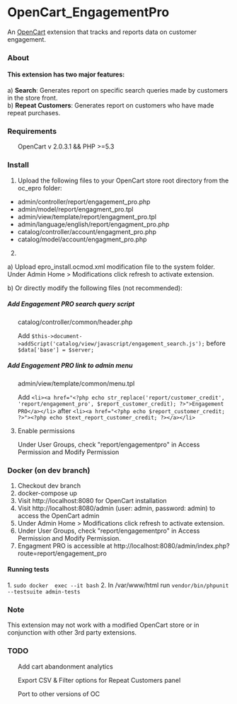 # OpenCart_EngagementPro
An <a href="http://opencart.com/" target="_blank">OpenCart</a> extension that tracks and reports data on customer engagement. 

<h3>About</h3>
<h4>This extension has two major features:</h4>
a) <strong>Search</strong>: Generates report on specific search queries made by customers in the store front.
<br>
b) <strong>Repeat Customers</strong>: Generates report on customers who have made repeat purchases.

<h3>Requirements</h3>
<ul>OpenCart v 2.0.3.1 && PHP >=5.3</ul>

<h3>Install</h3>

1) Upload the following files to your OpenCart store root directory from the oc_epro folder:

<ul><li>admin/controller/report/engagement_pro.php</li>
<li>admin/model/report/engagment_pro.tpl</li>
<li>admin/view/template/report/engagment_pro.tpl</li>
<li>admin/language/english/report/engagment_pro.php</li>
<li>catalog/controller/account/engagment_pro.php</li>
<li>catalog/model/account/engagment_pro.php</li></ul>

2)

a) Upload epro_install.ocmod.xml modification file to the system folder. Under Admin Home > Modifications click refresh to activate extension.  

b) Or directly modify the following files (not recommended):

<h5>Add Engagement PRO search query script</h5>

<ul>catalog/controller/common/header.php</ul>

<ul>Add  <code>$this->document->addScript('catalog/view/javascript/engagement_search.js');</code> before <code>$data['base'] = $server;</code></ul>

<h5>Add Engagement PRO link to admin menu</h5>

<ul>admin/view/template/common/menu.tpl</ul>

<ul>Add  <code>&#x3C;li&#x3E;&#x3C;a href=&#x22;&#x3C;?php echo str_replace(&#x27;report/customer_credit&#x27;, &#x27;report/engagement_pro&#x27;, $report_customer_credit); ?&#x3E;&#x22;&#x3E;Engagement PRO&#x3C;/a&#x3E;&#x3C;/li&#x3E;</code> after <code>&#x3C;li&#x3E;&#x3C;a href=&#x22;&#x3C;?php echo $report_customer_credit; ?&#x3E;&#x22;&#x3E;&#x3C;?php echo $text_report_customer_credit; ?&#x3E;&#x3C;/a&#x3E;&#x3C;/li&#x3E;</code></ul>

3. Enable permissions

<ul>Under User Groups, check "report/engagementpro" in Access Permission and Modify Permission</ul>

<h3>Docker (on dev branch)</h3>

1. Checkout dev branch
2. docker-compose up
3. Visit http://localhost:8080 for OpenCart installation
4. Visit http://localhost:8080/admin (user: admin, password: admin) to access the OpenCart admin
5. Under Admin Home > Modifications click refresh to activate extension.  
6. Under User Groups, check "report/engagementpro" in Access Permission and Modify Permission.  
7. Engagment PRO is accessible at http://localhost:8080/admin/index.php?route=report/engagement_pro

<h4>Running tests</h4>
1. <code>sudo docker <container_name> exec --it bash</code>
2. In /var/www/html run <code>vendor/bin/phpunit --testsuite admin-tests</code>

<h3>Note</h3>
This extension may not work with a modified OpenCart store or in conjunction with other 3rd party extensions. 

<h3>TODO</h3>
<ul>Add cart abandonment analytics</ul>
<ul>Export CSV & Filter options for Repeat Customers panel</ul>
<ul>Port to other versions of OC</ul>
